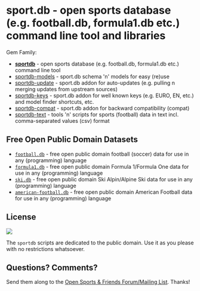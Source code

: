 # sport.db - open sports database (e.g. football.db, formula1.db etc.) command line tool and libraries

Gem Family:

- [**sportdb**](sportdb) - open sports database (e.g. football.db, formula1.db etc.) command line tool
- [sportdb-models](sportdb-models) - sport.db schema 'n' models for easy (re)use
- [sportdb-update](sportdb-update) - sport.db addon for auto-updates (e.g. pulling n merging updates from upstream sources)
- [sportdb-keys](sportdb-keys) - sport.db addon for well known keys (e.g. EURO, EN, etc.) and model finder shortcuts, etc.
- [sportdb-compat](sportdb-compat) - sport.db addon for backward compatibility (compat)
- [sportdb-text](sportdb-text) - tools 'n' scripts for sports (football) data in text incl. comma-separated values (csv) format




## Free Open Public Domain Datasets

- [`football.db`](https://github.com/openfootball) - free open public domain football (soccer) data for use in any (programming) language
- [`formula1.db`](https://github.com/opensport/formula1.db) - free open public domain Formula 1/Formula One data for use in any (programming) language
- [`ski.db`](https://github.com/opensport/ski.db) - free open public domain Ski Alpin/Alpine Ski data for use in any (programming) language
- [`american-football.db`](https://github.com/opensport/american-football.db) - free open public domain American Football data for use in any (programming) language




## License

![](https://publicdomainworks.github.io/buttons/zero88x31.png)

The `sportdb` scripts are dedicated to the public domain.
Use it as you please with no restrictions whatsoever.


## Questions? Comments?

Send them along to the
[Open Sports & Friends Forum/Mailing List](http://groups.google.com/group/opensport).
Thanks!
